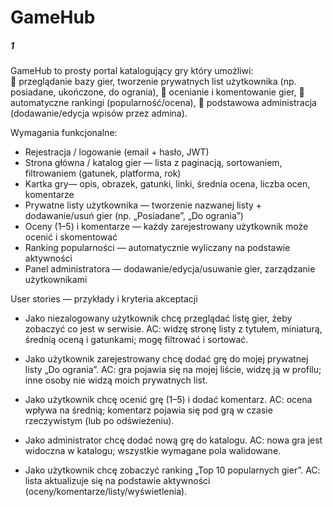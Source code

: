 # GameHub

#####   1   #####

GameHub to prosty portal katalogujący gry  który umożliwi:  
 przeglądanie bazy gier, tworzenie prywatnych list użytkownika (np. posiadane, 
ukończone, do ogrania), 
 ocenianie i komentowanie gier, 
 automatyczne rankingi (popularność/ocena), 
 podstawowa administracja (dodawanie/edycja wpisów przez admina). 


Wymagania funkcjonalne: 
- Rejestracja / logowanie (email + hasło, JWT) 
- Strona główna / katalog gier — lista z paginacją, sortowaniem, filtrowaniem 
(gatunek, platforma, rok) 
- Kartka gry— opis, obrazek, gatunki, linki, średnia ocena, liczba ocen, komentarze 
- Prywatne listy użytkownika — tworzenie nazwanej listy + dodawanie/usuń gier 
(np. „Posiadane”, „Do ogrania”) 
- Oceny (1–5) i komentarze — każdy zarejestrowany użytkownik może ocenić i 
skomentować 
- Ranking popularności — automatycznie wyliczany na podstawie aktywności 
- Panel administratora — dodawanie/edycja/usuwanie gier, zarządzanie 
użytkownikami 


User stories — przykłady i kryteria akceptacji 
- Jako niezalogowany użytkownik chcę przeglądać listę gier, żeby zobaczyć co jest w 
serwisie. 
AC: widzę stronę listy z tytułem, miniaturą, średnią oceną i gatunkami; mogę filtrować i 
sortować. 

- Jako użytkownik zarejestrowany chcę dodać grę do mojej prywatnej listy „Do ogrania”. 
AC: gra pojawia się na mojej liście, widzę ją w profilu; inne osoby nie widzą moich 
prywatnych list. 

- Jako użytkownik chcę ocenić grę (1–5) i dodać komentarz. 
AC: ocena wpływa na średnią; komentarz pojawia się pod grą w czasie rzeczywistym 
(lub po odświeżeniu). 

- Jako administrator chcę dodać nową grę do katalogu. 
AC: nowa gra jest widoczna w katalogu; wszystkie wymagane pola walidowane. 

- Jako użytkownik chcę zobaczyć ranking „Top 10 popularnych gier”. 
AC: lista aktualizuje się na podstawie aktywności (oceny/komentarze/listy/wyświetlenia).
